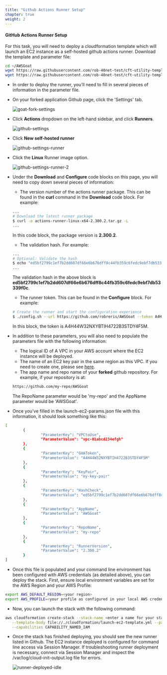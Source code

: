 ```yaml
---
title: "Github Actions Runner Setup"
chapter: true
weight: 2
---
```


#### GitHub Actions Runner Setup

For this task, you will need to deploy a cloudformation template which will launch an EC2 instance as a self-hosted github actions runner. Download the template and parameter file:

```sh
cd ~/AWSGoat
wget https://raw.githubusercontent.com/rob-40net-test/cft-utility-templates/main/launch-runner-ec2.yml
wget https://raw.githubusercontent.com/rob-40net-test/cft-utility-templates/main/launch-runner-params.json
```

* In order to deploy the runner, you'll need to fill in several pieces of information in the parameter file.

* On your forked application Github page, click the 'Settings' tab.

    ![goat-fork-settings](/images/goat-fork-settings.png)

* Click **Actions** dropdown on the left-hand sidebar, and click **Runners**.

    ![github-settings](/images/github-settings.png)

* Click **New self-hosted runner**

    ![github-settings-runner](/images/github-settings-runner.png)

* Click the **Linux** Runner image option.

    ![github-settings-runner-2](/images/github-settings-runner-2.png)

* Under the **Download** and **Configure** code blocks on this page, you will need to copy down several pieces of information:

    * The version number of the actions runner package. This can be found in the **curl** command in the **Download** code block. For example:
    ```sh
    ...
    # Download the latest runner package
    $ curl -o actions-runner-linux-x64-2.300.2.tar.gz -L
    ...
    ```
    In this code block, the package version is **2.300.2**.

    * The validation hash. For example:
    ```sh
    ...
    # Optional: Validate the hash
    $ echo "ed5bf2799c1ef7b2dd607df66e6b676dff8c44fb359c6fedc9ebf7db53339f0c  actions-runner-linux-x64-2.300.2.tar.gz" | shasum -a 256 -c
    ...
    ```
    The validation hash in the above block is **ed5bf2799c1ef7b2dd607df66e6b676dff8c44fb359c6fedc9ebf7db53339f0c**.

    * The runner token. This can be found in the **Configure** block. For example:
    ```sh
    # Create the runner and start the configuration experience
    $ ./config.sh --url https://github.com/robreris/AWSGoat --token A4H44W32NXYBTIH4722B3STDY4F5M
    ```
    In this block, the token is A4H44W32NXYBTIH4722B3STDY4F5M.

* In addition to these parameters, you will also need to populate the parameters file with the following information:

    * The logical ID of A VPC in your AWS account where the EC2 instance will be deployed.
    * The name of an EC2 key pair in the same region as this VPC. If you need to create one, please see [here](https://docs.aws.amazon.com/AWSEC2/latest/WindowsGuide/create-key-pairs.html).
    * The app name and repo name of your **forked** github repository. For example, if your repository is at:
    ```sh
    https://github.com/my-repo/AWSGoat
    ```
    The RepoName parameter would be 'my-repo' and the AppName parameter would be 'AWSGoat'.

* Once you've filled in the launch-ec2-params.json file with this information, it should look something like this:

```sh
[
        {
                "ParameterKey": "VPCtoUse",
                "ParameterValue": "vpc-01abcd234efgh"
        },
        {
                "ParameterKey": "GHAToken",
                "ParameterValue": "A4H44W32NXYBTIH4722B3STDY4F5M"
        },
        {
                "ParameterKey": "KeyPair",
                "ParameterValue": "my-key-pair"
        },
        {
                "ParameterKey": "HashCheck",
                "ParameterValue": "ed5bf2799c1ef7b2dd607df66e6b676dff8c44fb359c6fedc9ebf7db53339f0c"
        },
        {
                "ParameterKey": "AppName",
                "ParameterValue": "AWSGoat"
        },
        {
                "ParameterKey": "RepoName",
                "ParameterValue": "my-repo"
        },
        {
                "ParameterKey": "RunnerVersion",
                "ParameterValue": "2.300.2"
        }
]
```


* Once this file is populated and your command line environment has been configured with AWS credentials (as detailed above), you can deploy the stack. First, ensure local environment variables are set for the AWS Region and your AWS Profile:

```sh
export AWS_DEFAULT_REGION=<your region>
export AWS_PROFILE=<your profile as configured in your local AWS credentials file>
```

* Now, you can launch the stack with the following command:

```sh
aws cloudformation create-stack --stack-name <enter a name for your stack here> \
   --template-body file://./cloudformation/launch-ec2-template.yml --parameters file://./cloudformation/launch-ec2-params.json \
   --capabilities CAPABILITY_NAMED_IAM
```

* Once the stack has finished deploying, you should see the new runner listed in Github. The EC2 instance deployed is configured for command line access via Session Manager. If troubleshooting runner deployment is necessary, connect via Session Manager and inspect the /var/log/cloud-init-output.log file for errors.

    ![runner-deployed-idle](/images/runner-deployed-idle.png)


